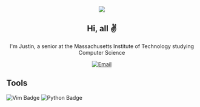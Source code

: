 <div align="center">
<img src="https://capsule-render.vercel.app/api?type=waving&height=200&color=0:6096B4,100:BDCDD6&text=dismint&fontAlignY=30&desc=TJHSST%20|%20MIT&descAlignY=50&fontColor=252525">

## Hi, all ✌️

I'm Justin, a senior at the Massachusetts Institute of Technology studying Computer Science

[![Email](https://img.shields.io/badge/EMAIL-93BFCF?style=for-the-badge&logoSize=auto)](mailto:mintjjc@gmail.com)
</div>

## Tools


![Vim Badge](https://img.shields.io/badge/Vim-62866c?style=flat-square&logo=Vim&logoSize=auto)
![Python Badge](https://img.shields.io/badge/Python-a0c5e3?style=flat-square&logo=Python&logoSize=auto)

